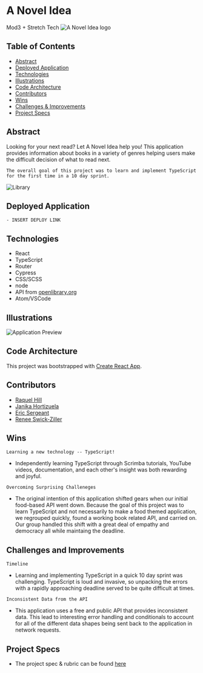 # A Novel Idea
Mod3 + Stretch Tech
![A Novel Idea logo](https://user-images.githubusercontent.com/83723401/140617030-436fa2fe-b4e7-40b6-8d3d-3618b46d7d19.png)

## Table of Contents
  - [Abstract](#abstract)
  - [Deployed Application](#deployed-application)
  - [Technologies](#technologies)
  - [Illustrations](#illustrations)
  - [Code Architecture](#code-architecture)
  - [Contributors](#contributors)
  - [Wins](#wins)
  - [Challenges & Improvements](#challenges-and-improvements)
  - [Project Specs](#project-specs)

## Abstract
Looking for your next read? Let A Novel Idea help you! This application provides information about books in a variety of genres helping users make the difficult decision of what to read next.

``The overall goal of this project was to learn and implement TypeScript for the first time in a 10 day sprint.``

![Library](https://user-images.githubusercontent.com/83723401/140617276-432163f5-79c0-4c67-a4b6-59bbd1eb74dc.png)
  
## Deployed Application
	- INSERT DEPLOY LINK

## Technologies
  - React
  - TypeScript
  - Router
  - Cypress
  - CSS/SCSS
  - node
  - API from [openlibrary.org](https://openlibrary.org/)
  - Atom/VSCode 

## Illustrations
![Application Preview](https://user-images.githubusercontent.com/83723401/140775305-0f3dc9c7-ce75-4bd9-aa5b-ff6048516dfd.gif)

## Code Architecture
This project was bootstrapped with [Create React App](https://github.com/facebook/create-react-app).

## Contributors
  - [Raquel Hill](https://github.com/Raquelhill)
  - [Janika Hortizuela](https://github.com/jhortizu01)
  - [Eric Sergeant](https://github.com/EricSergeant)
  - [Renee Swick-Ziller](https://github.com/reneeswick)

## Wins
``Learning a new technology -- TypeScript!``

- Independently learning TypeScript through Scrimba tutorials, YouTube videos, documentation, and each other's insight was both rewarding and joyful. 

``Overcoming Surprising Challeneges``

- The original intention of this application shifted gears when our initial food-based API went down. Because the goal of this project was to learn TypeScript and not necessarily to make a food themed application, we regrouped quickly, found a working book related API, and carried on. Our group handled this shift with a great deal of empathy and democracy all while maintaing the deadline.

## Challenges and Improvements
``Timeline``

- Learning and implementing TypeScript in a quick 10 day sprint was challenging. TypeScript is loud and invasive, so unpacking the errors with a rapidly approaching deadline served to be quite difficult at times.

``Inconsistent Data from the API``

- This application uses a free and public API that provides inconsistent data. This lead to interesting error handling and conditionals to account for all of the different data shapes being sent back to the application in network requests.

## Project Specs
  - The project spec & rubric can be found [here](https://frontend.turing.edu/projects/module-3/stretch.html)
